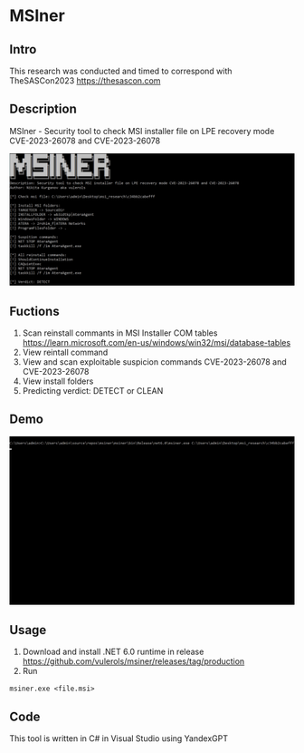 # MSIner
## Intro
This research was conducted and timed to correspond with TheSASCon2023 https://thesascon.com
## Description
MSIner - Security tool to check MSI installer file on LPE recovery mode CVE-2023-26078 and CVE-2023-26078

<picture>
  <img alt="View MSIner" src="https://github.com/vulerols/msiner/blob/main/view.png">
</picture>

## Fuctions
1. Scan reinstall commants in MSI Installer COM tables https://learn.microsoft.com/en-us/windows/win32/msi/database-tables
2. View reintall command
3. View and scan exploitable suspicion commands CVE-2023-26078 and CVE-2023-26078
4. View install folders
5. Predicting verdict: DETECT or CLEAN

## Demo 
<picture>
  <img alt="Demo MSIner" src="https://github.com/vulerols/msiner/blob/main/msiner_demo.gif">
</picture>

## Usage
1. Download and install .NET 6.0 runtime in release https://github.com/vulerols/msiner/releases/tag/production
2. Run 
```
msiner.exe <file.msi>
```

## Code
This tool is written in C# in Visual Studio using YandexGPT
